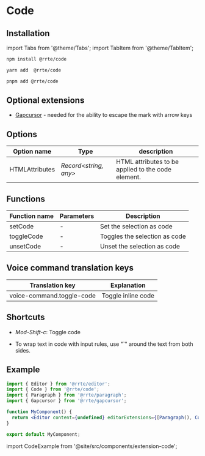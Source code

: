 # Code

## Installation

import Tabs from '@theme/Tabs';
import TabItem from '@theme/TabItem';

<Tabs>
  <TabItem value="npm" label="npm" default>

```bash
npm install @rrte/code
```

  </TabItem>
  <TabItem value="yarn" label="yarn">

```bash
yarn add  @rrte/code
```

  </TabItem>
  <TabItem value="pnpm" label="pnpm">

```bash
pnpm add @rrte/code
```

  </TabItem>
</Tabs>

## Optional extensions

- [Gapcursor](gapcursor) - needed for the ability to escape the mark with arrow keys

## Options

| Option name    | Type                   | description                                        |
| -------------- | ---------------------- | -------------------------------------------------- |
| HTMLAttributes | _Record\<string, any>_ | HTML attributes to be applied to the code element. |

## Functions

| Function name | Parameters | Description                   |
| ------------- | ---------- | ----------------------------- |
| setCode       | -          | Set the selection as code     |
| toggleCode    | -          | Toggles the selection as code |
| unsetCode     | -          | Unset the selection as code   |

## Voice command translation keys

| Translation key           | Explanation        |
| ------------------------- | ------------------ |
| voice-command.toggle-code | Toggle inline code |

## Shortcuts

- _Mod-Shift-c_: Toggle code

- To wrap text in code with input rules, use "`" around the text from both sides.

## Example

```jsx
import { Editor } from '@rrte/editor';
import { Code } from '@rrte/code';
import { Paragraph } from '@rrte/paragraph';
import { Gapcursor } from '@rrte/gapcursor';

function MyComponent() {
  return <Editor content={undefined} editorExtensions={[Paragraph(), Code(), Gapcursor()]} />;
}

export default MyComponent;
```

import CodeExample from '@site/src/components/extension-code';

<CodeExample />
